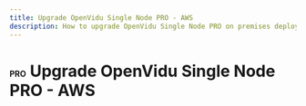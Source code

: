```yaml
---
title: Upgrade OpenVidu Single Node PRO - AWS
description: How to upgrade OpenVidu Single Node PRO on premises deployments
---
```


# <span span class="openvidu-tag openvidu-pro-tag" style="font-size: .5em">PRO</span> Upgrade OpenVidu Single Node PRO - AWS
